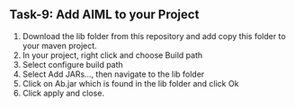 ## Task-9: Add AIML to your Project
1. Download the lib folder from this repository and add copy this folder to your maven project.
2. In your project, right click and choose Build path
3. Select configure build path
4. Select Add JARs..., then navigate to the lib folder
5. Click on Ab.jar which is found in the lib folder and click Ok
6. Click apply and close.

